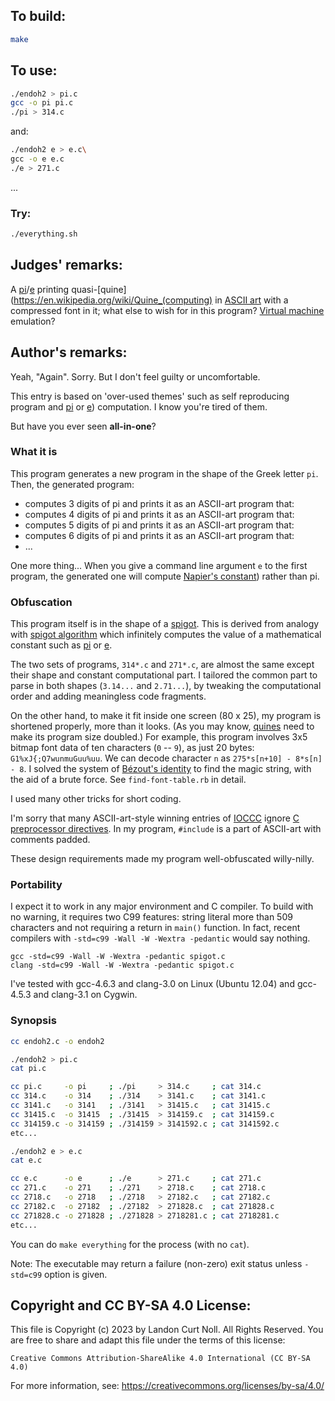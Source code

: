 ## To build:

```sh
make
```


## To use:

```sh
./endoh2 > pi.c
gcc -o pi pi.c
./pi > 314.c
```

and:

```sh
./endoh2 e > e.c\
gcc -o e e.c
./e > 271.c
```

...


### Try:

```sh
./everything.sh
```


## Judges' remarks:

A
[pi](https://en.wikipedia.org/wiki/Pi)/[e](https://en.wikipedia.org/wiki/E_(mathematical_constant))
printing quasi-[quine](https://en.wikipedia.org/wiki/Quine_(computing) in [ASCII
art](https://en.wikipedia.org/wiki/ASCII_art) with a compressed font in it; what
else to wish for in this program? [Virtual
machine](https://en.wikipedia.org/wiki/Virtual_machine) emulation?


## Author's remarks:

Yeah, "Again".  Sorry.  But I don't feel guilty or uncomfortable.

This entry is based on 'over-used themes' such as self reproducing
program and [pi](https://en.wikipedia.org/wiki/Pi) or
[e](https://en.wikipedia.org/wiki/E_(mathematical_constant))) computation.  I
know you're tired of them.

But have you ever seen **all-in-one**?

### What it is

This program generates a new program in the shape of the Greek letter
`pi`.  Then, the generated program:

- computes 3 digits of pi and prints it as an ASCII-art program that:
- computes 4 digits of pi and prints it as an ASCII-art program that:
- computes 5 digits of pi and prints it as an ASCII-art program that:
- computes 6 digits of pi and prints it as an ASCII-art program that:
- ...

One more thing...  When you give a command line argument `e` to the
first program, the generated one will compute [Napier's
constant](https://en.wikipedia.org/wiki/E_(mathematical_constant)))
rather than pi.


### Obfuscation

This program itself is in the shape of a
[spigot](https://en.wikipedia.org/wiki/Tap_(valve)).  This is derived from
analogy with [spigot algorithm](https://en.wikipedia.org/wiki/Spigot_algorithm)
which infinitely computes the value of a mathematical constant such as
[pi](https://en.wikipedia.org/wiki/Pi) or
[e](https://en.wikipedia.org/wiki/E_(mathematical_constant)).

The two sets of programs, `314*.c` and `271*.c`, are almost the same
except their shape and constant computational part.  I tailored the
common part to parse in both shapes (`3.14...` and `2.71...`), by
tweaking the computational order and adding meaningless code fragments.

On the other hand, to make it fit inside one screen (80 x 25), my program is
shortened properly, more than it looks.  (As you may know,
[quines](https://en.wikipedia.org/wiki/Quine_(computing)) need to make its
program size doubled.) For example, this program involves 3x5 bitmap font data
of ten characters (`0` -- `9`), as just 20 bytes: `G1%xJ{;Q7wunmuGuu%uu`.  We
can decode character `n` as `275*s[n+10] - 8*s[n] - 8`.  I solved the system of
[Bézout's identity](https://en.wikipedia.org/wiki/B%C3%A9zout%27s_identity) to
find the magic string, with the aid of a brute force.  See `find-font-table.rb`
in detail.

I used many other tricks for short coding.

I'm sorry that many ASCII-art-style winning entries of
[IOCCC](https://www.ioccc.org/years.html) ignore [C preprocessor
directives](https://en.wikipedia.org/wiki/C_preprocessor).  In my program,
`#include` is a part of ASCII-art with comments padded.

These design requirements made my program well-obfuscated
willy-nilly.

### Portability

I expect it to work in any major environment and C compiler.  To build with no
warning, it requires two C99 features: string literal more than 509 characters
and not requiring a return in `main()` function.  In fact, recent compilers with
`-std=c99 -Wall -W -Wextra -pedantic` would say nothing.

    gcc -std=c99 -Wall -W -Wextra -pedantic spigot.c
    clang -std=c99 -Wall -W -Wextra -pedantic spigot.c

I've tested with gcc-4.6.3 and clang-3.0 on Linux (Ubuntu 12.04)
and gcc-4.5.3 and clang-3.1 on Cygwin.

### Synopsis

```sh
cc endoh2.c -o endoh2

./endoh2 > pi.c
cat pi.c

cc pi.c     -o pi     ; ./pi     > 314.c     ; cat 314.c
cc 314.c    -o 314    ; ./314    > 3141.c    ; cat 3141.c
cc 3141.c   -o 3141   ; ./3141   > 31415.c   ; cat 31415.c
cc 31415.c  -o 31415  ; ./31415  > 314159.c  ; cat 314159.c
cc 314159.c -o 314159 ; ./314159 > 3141592.c ; cat 3141592.c
etc...

./endoh2 e > e.c
cat e.c

cc e.c      -o e      ; ./e      > 271.c     ; cat 271.c
cc 271.c    -o 271    ; ./271    > 2718.c    ; cat 2718.c
cc 2718.c   -o 2718   ; ./2718   > 27182.c   ; cat 27182.c
cc 27182.c  -o 27182  ; ./27182  > 271828.c  ; cat 271828.c
cc 271828.c -o 271828 ; ./271828 > 2718281.c ; cat 2718281.c
etc...
```

You can do `make everything` for the process (with no `cat`).

Note: The executable may return a failure (non-zero) exit status
unless `-std=c99` option is given.


## Copyright and CC BY-SA 4.0 License:

This file is Copyright (c) 2023 by Landon Curt Noll.  All Rights Reserved.
You are free to share and adapt this file under the terms of this license:

    Creative Commons Attribution-ShareAlike 4.0 International (CC BY-SA 4.0)

For more information, see: https://creativecommons.org/licenses/by-sa/4.0/
